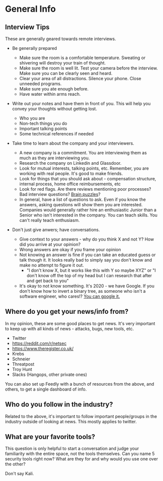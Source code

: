 # General Info

## Interview Tips

These are generally geared towards remote interviews.

* Be generally prepared
    - Make sure the room is a comfortable temperature. Sweating or shivering will destroy your train of thought.
    - Make sure the room is well lit. Test your camera before the interview. Make sure you can be clearly seen and heard.
    - Clear your area of all distractions. Silence your phone. Close unneeded programs.
    - Make sure you ate enough before.
    - Have water within arms reach.

* Write out your notes and have them in front of you. This will help you convey your thoughts without getting lost.
    - Who you are
    - Non-tech things you do
    - Important talking points
    - Some technical references if needed

* Take time to learn about the company and your interviewers.
    * A new company is a commitment. You are interviewing them as much as they are interviewing you. 
    * Research the company on Linkedin and Glassdoor.
    * Look for mutual interests, talking points, etc. Remember, you are working with real people. It's good to make friends.
    * Look for things that you should ask about - compensation structure, internal process, home office reimbursements, etc
    * Look for red flags. Are there reviews mentioning poor processes? Bad interview questions? [Brain puzzles](https://www.theatlantic.com/business/archive/2013/06/google-finally-admits-that-its-infamous-brainteasers-were-completely-useless-for-hiring/277053/)? 
    * In general, have a list of questions to ask. Even if you know the answers, asking questions will show them you are interested. Companies would generally rather hire an enthusiastic Junior than a Senior who isn't interested in the company. You can teach skills. You can't really teach enthusiasm.

* Don't just give anwers; have conversations. 
    * Give context to your answers - why do you think X and not Y? How did you arrive at your opinion?
    * Wrong answers are okay if you frame your opinion
    * Not knowing an answer is fine if you can take an educated guess or talk though it. It looks really bad to simply say you don't know and make no attempt to figure it out.
        * "I don't know X, but it works like this with Y so maybe XYZ" or "I don't know off the top of my head but I can research that after and get back to you"
    * It's okay to not know something. It's 2020 - we have Google. If you don't know how to invert a binary tree, as someone who isn't a software engineer, who cares!? [You can google it.](https://twitter.com/mxcl/status/608682016205344768?lang=en)
    

## Where do you get your news/info from?

In my opinion, these are some good places to get news. It's very important to keep up with all kinds of news - attacks, bugs, new tools, etc. 

* Twitter
* https://reddit.com/r/netsec
* https://www.theregister.co.uk/
* Krebs
* Schneier
* Threatpost
* Troy Hunt
* Slacks (Hangops, other private ones)

You can also set up Feedly with a bunch of resources from the above, and others, to get a single dashboard of info.

## Who do you follow in the industry?

Related to the above, it's important to follow important people/groups in the industry outside of looking at news. This mostly applies to twitter.

## What are your favorite tools?

This question is only helpful to start a conversation and judge your familiarity with the entire space, not the tools themselves. Can you name 5 security tools right now? What are they for and why would you use one over the other?

Don't say Kali. 

